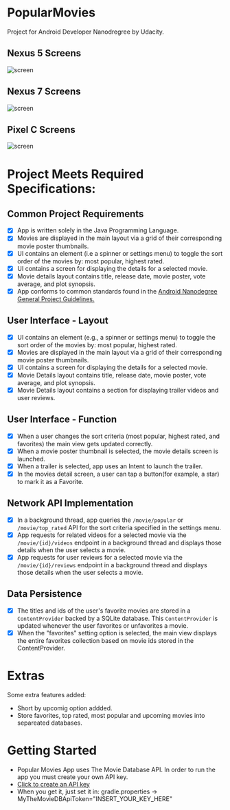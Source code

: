 # PopularMovies
Project for Android Developer Nanodregree by Udacity.

## Nexus 5 Screens
![screen](../master/art/popular_movies_nexus5_poster.jpg)

## Nexus 7 Screens
![screen](../master/art/popular_movies_nexus7_poster.jpg)

## Pixel C Screens
![screen](../master/art/popular_movies_pixelC_poster.jpg)

# Project Meets Required Specifications:
## Common Project Requirements
- [x] App is written solely in the Java Programming Language.
- [x] Movies are displayed in the main layout via a grid of their corresponding movie poster thumbnails.
- [x] UI contains an element (i.e a spinner or settings menu) to toggle the sort order of the movies by: most popular, highest rated.
- [x] UI contains a screen for displaying the details for a selected movie.
- [x] Movie details layout contains title, release date, movie poster, vote average, and plot synopsis.
- [x] App conforms to common standards found in the [Android Nanodegree General Project Guidelines.](http://udacity.github.io/android-nanodegree-guidelines/core.html)

## User Interface - Layout
- [x] UI contains an element (e.g., a spinner or settings menu) to toggle the sort order of the movies by: most popular, highest rated.
- [x] Movies are displayed in the main layout via a grid of their corresponding movie poster thumbnails.
- [x] UI contains a screen for displaying the details for a selected movie.
- [x] Movie Details layout contains title, release date, movie poster, vote average, and plot synopsis.
- [x] Movie Details layout contains a section for displaying trailer videos and user reviews.

## User Interface - Function
- [x] When a user changes the sort criteria (most popular, highest rated, and favorites) the main view gets updated correctly.
- [x] When a movie poster thumbnail is selected, the movie details screen is launched.
- [x] When a trailer is selected, app uses an Intent to launch the trailer.
- [x] In the movies detail screen, a user can tap a button(for example, a star) to mark it as a Favorite.

## Network API Implementation
- [x] In a background thread, app queries the ```/movie/popular``` or ```/movie/top_rated``` API for the sort criteria specified in the settings menu.
- [x] App requests for related videos for a selected movie via the ```/movie/{id}/videos``` endpoint in a background thread and displays those details when the user selects a movie.
- [x] App requests for user reviews for a selected movie via the ```/movie/{id}/reviews``` endpoint in a background thread and displays those details when the user selects a movie.

## Data Persistence
- [x] The titles and ids of the user's favorite movies are stored in a 
```ContentProvider``` backed by a SQLite database. This ```ContentProvider``` is updated whenever the user favorites or unfavorites a movie.
- [x] When the "favorites" setting option is selected, the main view displays the entire favorites collection based on movie ids stored in the ContentProvider.

# Extras
Some extra features added:
* Short by upcomig option addded.
* Store favorites, top rated, most popular and upcoming movies into separeated databases.


# Getting Started
* Popular Movies App uses The Movie Database API. In order to run the app you must create your own API key.
* [Click to create an API key](https://www.themoviedb.org/account/signup)
* When you get it, just set it in: gradle.properties -> MyTheMovieDBApiToken="INSERT_YOUR_KEY_HERE"
